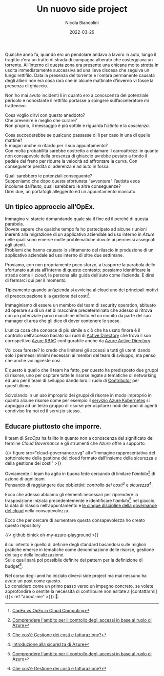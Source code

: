 ﻿---
title: Un nuovo side project
date: 2022-03-29
author: Nicola Biancolini
description: Di solito quando una grande azienda si avvicina al cloud uno dei principali motivi di preoccupazione è la gestione dei costi.
keywords: 
- cloud governance
- azure
- security
- cloud adoption
- policy
- initiative
tags:
- cloud governance
- azure
- security 
- cloud adoption
draft: false
cover:
  image: cover.jpg
  alt: Foto di copertina
  relative: true
  caption: Foto di [Tom Fisk](https://www.pexels.com/photo/bird-s-eye-view-of-river-in-middle-of-green-fields-1483880/)
---

Qualche anno fa, quando ero un pendolare andavo a lavoro in auto, lungo il tragitto c’era un tratto di strada di campagna alberato che costeggiava un torrente. All’interno di questa zona era presente una chicane molto stretta in uscita immediatamente successiva ad una lieve discesa che seguiva un lungo rettifilo.
Data la presenza del torrente e l’ombra permanente causata degli alberi non era cosa rara che in alcune mattinate d'inverno vi fosse la presenza di ghiaccio.

Non ho mai avuto incidenti lì in quanto ero a conoscenza del potenziale pericolo e nonostante il rettifilo portasse a spingere sull’acceleratore mi trattenevo.

Cosa voglio dirvi con questo aneddoto?  
Che prevenire è meglio che curare?  
Non proprio, il messaggio è più sottile e riguarda l’*istinto* e la *coscienza*.

Cosa succederebbe se qualcuno passasse di lì per caso in una di quelle mattine?  
E magari anche in ritardo per il suo appuntamento?  
Con molta probabilità sarebbe costretto a chiamare il carroattrezzi in quanto non consapevole della presenza di ghiaccio avrebbe pestato a fondo il pedale del freno per ridurre la velocità ad affrontare la curva. Con conseguente perdita di aderenza e ad auto in fossa.

Quali sarebbero le potenziali conseguente?  
Supponiamo che dopo questa sfortunata “avventura" l’autista esca incolume dall’auto, quali sarebbero le altre conseguenze?  
Direi due, un portafogli alleggerito ed un appuntamento mancato.

## Un tipico approccio all’OpEx.

Immagino vi starete domandando quale sia il fine ed il perché di questa parabola.  
Dovete sapere che qualche tempo fa ho partecipato ad alcune riunioni inerenti alla migrazione di un applicativo aziendale ad uso interno in *Azure* nelle quali sono emerse molte problematiche dovute ai permessi assegnati agli utenti.  
Problemi che hanno causato lo slittamento del rilascio in produzione di un applicativo aziendale ad uso interno di oltre due settimane.

Proviamo, con non propriamente poco sforzo, a trasporre la parabola dello sfortunato autista all’interno di questo contesto; possiamo identificare la strada come il *cloud*, la persona alla guida dell’auto come l’azienda. E direi di fermarci qui per il momento.

Tipicamente quando un’azienda si avvicina al cloud uno dei principali motivi di preoccupazione è la gestione dei costi[^capex-vs-opex].

[^capex-vs-opex]: [CapEx vs OpEx in Cloud Computing]( https://www.geeksforgeeks.org/capex-vs-opex-in-cloud-computing)

Immaginiamo di essere un membro del team di security operation, abituato ad operare su di un set di macchine predeterminato che adesso si ritrova con un potenziale parco macchine infinito ed un monito da parte del suo manager di area che gli dice di dover contenere le spese. 

L’unica cosa che conosce di più simile a ciò che ha usato finora è il controllo dell’accesso basato sui ruoli di [Active Directory](https://docs.microsoft.com/windows-server/identity/ad-ds/plan/security-best-practices/implementing-least-privilege-administrative-models#role-based-access-controls-rbac-for-active-directory) che trova il suo corrispettivo [Azure RBAC](https://docs.microsoft.com/azure/role-based-access-control/overview) configurabile anche da [Azure Active Directory]( https://docs.microsoft.com/azure/active-directory/fundamentals/active-directory-whatis).

Voi cosa fareste? Io credo che limiterei gli accessi a tutti gli utenti dando solo i permessi minimi necessari ai membri del team di sviluppo, ma penso che anche voi agireste così.

E questo è quello che il team ha fatto, per questo ha predisposto due gruppi di risorse, uno per ospitare tutte le risorse legate a tematiche di networking ed uno per il team di sviluppo dando loro il ruolo di [Contributor](https://docs.microsoft.com/azure/role-based-access-control/built-in-roles#contributor) per quest’ultimo.

Scivolando in un uso improprio dei gruppi di risorse in modo improprio in quanto alcune risorse come per esempio il [servizio Azure Kubernetes]( https://docs.microsoft.com/azure/aks/intro-kubernetes) si appoggia ad un terzo gruppo di risorse per ospitare i nodi dei pool di agenti condiviso fra noi ed il servizio stesso.

## Educare piuttosto che imporre.

Il team di *SecOps* ha fallito in quanto non a conoscenza del significato del termine *Cloud Governance* e gli strumenti che *Azure* offre a supporto.

{{< figure src="cloud-governance.svg" alt="Immagine rappresentativa del sottoinsieme della gestione del cloud formato dall'insieme della sicurezza e della gestione dei costi" >}}

Ovviamente il team ha agito in buona fede cercando di limitare l’*ambito*[^scope] di azione di ogni team.  
Pensando di raggiungere due obbiettivi: *controllo dei costi*[^cost-management] e *sicurezza*[^security]. 

[^scope]: [Comprendere l'ambito per il controllo degli accessi in base al ruolo di Azure](https://docs.microsoft.com/azure/role-based-access-control/scope-overview)
[^cost-management]: [Che cos'è Gestione dei costi e fatturazione?]( https://docs.microsoft.com/azure/cost-management-billing/cost-management-billing-overview)
[^security]: [Introduzione alla sicurezza di Azure](https://docs.microsoft.com/azure/security/fundamentals/overview)

Ecco che adesso abbiamo gli elementi necessari per riprendere la trasposizione iniziata precedentemente e identificare 
l’*ambito*[^scope] nel giaccio, la data di rilascio nell’appuntamento e [le cinque discipline della governance del cloud]( https://docs.microsoft.com/azure/cloud-adoption-framework/govern/governance-disciplines#disciplines-of-cloud-governance) nella consapevolezza.

Ecco che per cercare di aumentare questa consapevolezza ho creato questo repository

{{< github binick oh-my-azure-playground >}}

il cui intento è quello di definire degli standard basandosi sulle migliori pratiche emerse in tematiche come denominazione delle risorse, gestione dei tag e della localizzazione.  
Sulle quali sarà poi possibile definire dei pattern per la definizione di budget[^cost-management].

Nel corso degli anni ho iniziato diversi side project ma mai nessuno ha avuto un post come questo.  
Lo considero come un primo passo verso un impegno concreto, se volete approfondire o sentite la necessità di contribuire non esitate a [contattarmi]({{< ref "about-me" >}}) 🙂.
